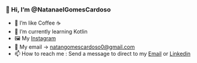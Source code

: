 ### 👋 Hi, I’m @NatanaelGomesCardoso
- 👀 I’m like Coffee :coffee:
- 🌱 I’m currently learning Kotlin
- 🖼️ My [Instagram](https://www.instagram.com/natangomes999/)
- 📩 My email -> natangomescardoso0@gmail.com
- 📫 How to reach me : Send a message to direct to my [Email](https://mail.google.com/mail/u/0/?ogbl#inbox?compose=jrjtXJTmRTTBcxMNPJTRShCKSKmgcDZgZZLfvwprmRbSBtmvsTrpDXwcVFTLJRVVBrzMtzDw) or [Linkedin](https://www.linkedin.com/in/natanael-gomes-cardoso-3315b5207/)
